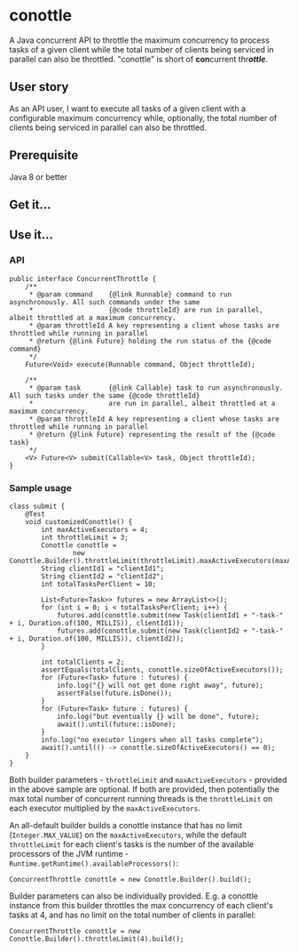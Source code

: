 # conottle

A Java concurrent API to throttle the maximum concurrency to process tasks of a given client while the total number of
clients being serviced in parallel can also be throttled. "conottle" is short of **con**current thr***ottle***.

## User story

As an API user, I want to execute all tasks of a given client with a configurable maximum concurrency while, optionally,
the total number of clients being serviced in parallel can also be throttled.

## Prerequisite

Java 8 or better

## Get it...

## Use it...

### API

```aidl
public interface ConcurrentThrottle {
    /**
     * @param command    {@link Runnable} command to run asynchronously. All such commands under the same
     *                   {@code throttleId} are run in parallel, albeit throttled at a maximum concurrency.
     * @param throttleId A key representing a client whose tasks are throttled while running in parallel
     * @return {@link Future} holding the run status of the {@code command}
     */
    Future<Void> execute(Runnable command, Object throttleId);

    /**
     * @param task       {@link Callable} task to run asynchronously. All such tasks under the same {@code throttleId}
     *                   are run in parallel, albeit throttled at a maximum concurrency.
     * @param throttleId A key representing a client whose tasks are throttled while running in parallel
     * @return {@link Future} representing the result of the {@code task}
     */
    <V> Future<V> submit(Callable<V> task, Object throttleId);
}
```

### Sample usage

```aidl
class submit {
    @Test
    void customizedConottle() {
        int maxActiveExecutors = 4;
        int throttleLimit = 3;
        Conottle conottle =
                new Conottle.Builder().throttleLimit(throttleLimit).maxActiveExecutors(maxActiveExecutors).build();
        String clientId1 = "clientId1";
        String clientId2 = "clientId2";
        int totalTasksPerClient = 10;

        List<Future<Task>> futures = new ArrayList<>();
        for (int i = 0; i < totalTasksPerClient; i++) {
            futures.add(conottle.submit(new Task(clientId1 + "-task-" + i, Duration.of(100, MILLIS)), clientId1));
            futures.add(conottle.submit(new Task(clientId2 + "-task-" + i, Duration.of(100, MILLIS)), clientId2));
        }

        int totalClients = 2;
        assertEquals(totalClients, conottle.sizeOfActiveExecutors());
        for (Future<Task> future : futures) {
            info.log("{} will not get done right away", future);
            assertFalse(future.isDone());
        }
        for (Future<Task> future : futures) {
            info.log("but eventually {} will be done", future);
            await().until(future::isDone);
        }
        info.log("no executor lingers when all tasks complete");
        await().until(() -> conottle.sizeOfActiveExecutors() == 0);
    }
}
```

Both builder parameters - `throttleLimit` and `maxActiveExecutors` - provided in the above sample are optional. If both
are provided, then potentially the max total number of concurrent running threads is the `throttleLimit` on each
executor multiplied by the `maxActiveExecutors`.

An all-default builder builds a conottle instance that has no limit (`Integer.MAX_VALUE`) on the `maxActiveExecutors`,
while the default `throttleLimit` for each client's tasks is the number of the available processors of the JVM
runtime - `Runtime.getRuntime().availableProcessors()`:

```aidl
ConcurrentThrottle conottle = new Conottle.Builder().build();
```

Builder parameters can also be individually provided. E.g. a conottle instance from this builder throttles the max
concurrency of each client's tasks at 4, and has no limit on the total number of clients in parallel:

```aidl
ConcurrentThrottle conottle = new Conottle.Builder().throttleLimit(4).build();
```
